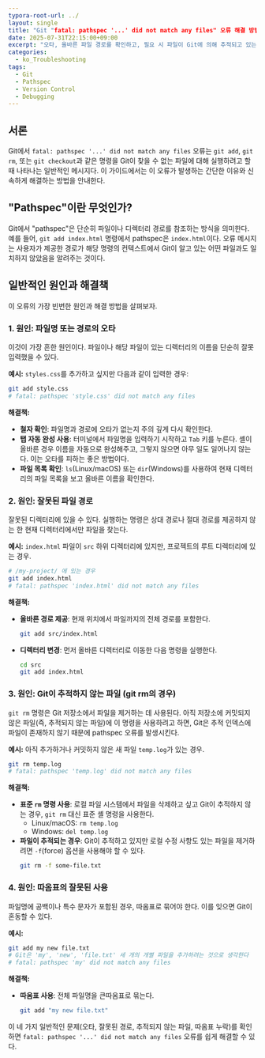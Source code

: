 ```yaml
---
typora-root-url: ../
layout: single
title: "Git "fatal: pathspec '...' did not match any files" 오류 해결 방법"
date: 2025-07-31T22:15:00+09:00
excerpt: "오타, 올바른 파일 경로를 확인하고, 필요 시 파일이 Git에 의해 추적되고 있는지 확인하여 "fatal: pathspec '...' did not match any files" Git 오류를 해결하세요."
categories:
  - ko_Troubleshooting
tags:
  - Git
  - Pathspec
  - Version Control
  - Debugging
---
```


## 서론

Git에서 `fatal: pathspec '...' did not match any files` 오류는 `git add`, `git rm`, 또는 `git checkout`과 같은 명령을 Git이 찾을 수 없는 파일에 대해 실행하려고 할 때 나타나는 일반적인 메시지다. 이 가이드에서는 이 오류가 발생하는 간단한 이유와 신속하게 해결하는 방법을 안내한다.

## "Pathspec"이란 무엇인가?

Git에서 "pathspec"은 단순히 파일이나 디렉터리 경로를 참조하는 방식을 의미한다. 예를 들어, `git add index.html` 명령에서 pathspec은 `index.html`이다. 오류 메시지는 사용자가 제공한 경로가 해당 명령의 컨텍스트에서 Git이 알고 있는 어떤 파일과도 일치하지 않았음을 알려주는 것이다.

## 일반적인 원인과 해결책

이 오류의 가장 빈번한 원인과 해결 방법을 살펴보자.

### 1. 원인: 파일명 또는 경로의 오타

이것이 가장 흔한 원인이다. 파일이나 해당 파일이 있는 디렉터리의 이름을 단순히 잘못 입력했을 수 있다.

**예시:**
`styles.css`를 추가하고 싶지만 다음과 같이 입력한 경우:
```bash
git add style.css 
# fatal: pathspec 'style.css' did not match any files
```

**해결책:**
- **철자 확인**: 파일명과 경로에 오타가 없는지 주의 깊게 다시 확인한다.
- **탭 자동 완성 사용**: 터미널에서 파일명을 입력하기 시작하고 `Tab` 키를 누른다. 셸이 올바른 경우 이름을 자동으로 완성해주고, 그렇지 않으면 아무 일도 일어나지 않는다. 이는 오타를 피하는 좋은 방법이다.
- **파일 목록 확인**: `ls`(Linux/macOS) 또는 `dir`(Windows)를 사용하여 현재 디렉터리의 파일 목록을 보고 올바른 이름을 확인한다.

### 2. 원인: 잘못된 파일 경로

잘못된 디렉터리에 있을 수 있다. 실행하는 명령은 상대 경로나 절대 경로를 제공하지 않는 한 현재 디렉터리에서만 파일을 찾는다.

**예시:**
`index.html` 파일이 `src` 하위 디렉터리에 있지만, 프로젝트의 루트 디렉터리에 있는 경우.
```bash
# /my-project/ 에 있는 경우
git add index.html
# fatal: pathspec 'index.html' did not match any files
```

**해결책:**
- **올바른 경로 제공**: 현재 위치에서 파일까지의 전체 경로를 포함한다.
  ```bash
  git add src/index.html
  ```
- **디렉터리 변경**: 먼저 올바른 디렉터리로 이동한 다음 명령을 실행한다.
  ```bash
  cd src
  git add index.html
  ```

### 3. 원인: Git이 추적하지 않는 파일 (git rm의 경우)

`git rm` 명령은 Git 저장소에서 파일을 제거하는 데 사용된다. 아직 저장소에 커밋되지 않은 파일(즉, 추적되지 않는 파일)에 이 명령을 사용하려고 하면, Git은 추적 인덱스에 파일이 존재하지 않기 때문에 pathspec 오류를 발생시킨다.

**예시:**
아직 추가하거나 커밋하지 않은 새 파일 `temp.log`가 있는 경우.
```bash
git rm temp.log
# fatal: pathspec 'temp.log' did not match any files
```

**해결책:**
- **표준 `rm` 명령 사용**: 로컬 파일 시스템에서 파일을 삭제하고 싶고 Git이 추적하지 않는 경우, `git rm` 대신 표준 셸 명령을 사용한다.
  - Linux/macOS: `rm temp.log`
  - Windows: `del temp.log`
- **파일이 추적되는 경우**: Git이 추적하고 있지만 로컬 수정 사항도 있는 파일을 제거하려면 `-f`(force) 옵션을 사용해야 할 수 있다.
  ```bash
  git rm -f some-file.txt
  ```

### 4. 원인: 따옴표의 잘못된 사용

파일명에 공백이나 특수 문자가 포함된 경우, 따옴표로 묶어야 한다. 이를 잊으면 Git이 혼동할 수 있다.

**예시:**
```bash
git add my new file.txt
# Git은 'my', 'new', 'file.txt' 세 개의 개별 파일을 추가하려는 것으로 생각한다
# fatal: pathspec 'my' did not match any files
```

**해결책:**
- **따옴표 사용**: 전체 파일명을 큰따옴표로 묶는다.
  ```bash
  git add "my new file.txt"
  ```

이 네 가지 일반적인 문제(오타, 잘못된 경로, 추적되지 않는 파일, 따옴표 누락)를 확인하면 `fatal: pathspec '...' did not match any files` 오류를 쉽게 해결할 수 있다.

```